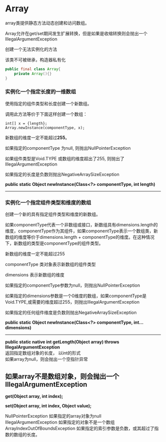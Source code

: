 # Array

array类提供静态方法动态创建和访问数组。

Array允许在get/set期间发生扩展转换，但是如果是收缩转换则会抛出一个IllegalArgumentException

创建一个无法实例化的方法

该类不可被继承，构造器私有化

```java
public final class Array{
    private Array(){}
}
```

### 实例化一个指定长度的一维数组

使用指定的组件类型和长度创建一个新数组。

调用此方法等价于下面这样创建一个数组：

```
int[] x = {length};
Array.newInstance(componentType, x);
```

新数组的维度一定不能超过**255**。

如果指定的componentType 为null, 则抛出NullPointerException

如果组件类型是Void.TYPE 或数组的维度超出了255, 则抛出了IllegalArgumentException

如果指定的长度是负数则抛出NegativeArraySizeException

**public static Object newInstance\(Class&lt;?&gt; componentType, int length\)**

---

### 实例化一个指定组件类型和维度的数组

创建一个新的具有指定组件类型和维度的新数组。

如果componentType代表一个非数组或接口，新数组具有dimensions.length的维度，componentType作为其组件，如果componentType表示一个数组类，新数组的维度等价于dimensions.length + componentType的维度。在这种情况下，新数组的类型是componentType的组件类型。

新数组的维度一定不能超过255

componentType 类对象表示新数组的组件类型

dimensions 表示新数组的维度

如果指定的componentType参数为null，则抛出NullPointerException

如果指定的dimensions参数是一个0维度的数组，如果componentType是Void.TYPE,或需要的维度超过255，则抛出IllegalArgumentException

如果指定的任何组件维度是负数则抛出NegativeArraySizeException

**public static Object newInstance\(Class&lt;?&gt; componentType, int... dimensions\)**

---

**public static native int getLength\(Object array\) throws IllegalArgumentException**  
返回指定数组对象的长度， 以int的形式  
如果array为null，则会抛出一个空指针异常

## 如果array不是数组对象，则会抛出一个IllegalArgumentException

**get\(Object array, int index\);**

**set\(Object array, int index, Object value\);**

  
NullPointerException 如果指定的array对象为null  
IllegalArgumentException 如果指定的对象不是一个数组  
ArrayIndexOutOfBoundsException 如果指定的索引参数是负数，或其超过了指数的数组的长度。


